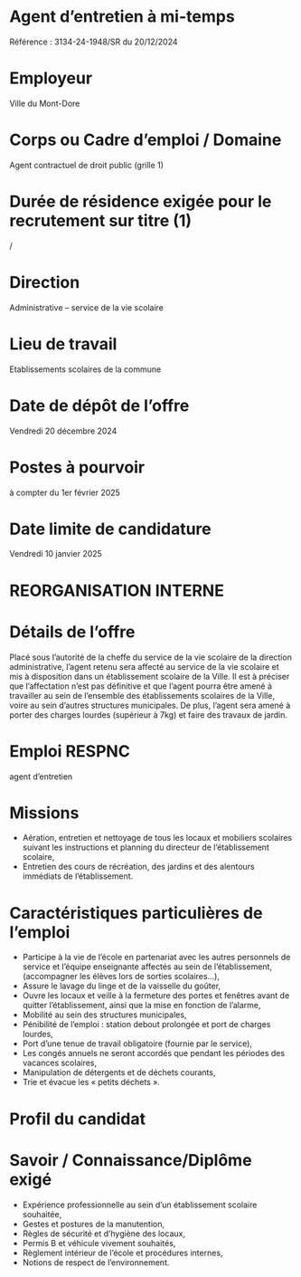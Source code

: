 # Agent d’entretien à mi-temps

Référence : 3134-24-1948/SR du 20/12/2024

# Employeur

Ville du Mont-Dore

# Corps ou Cadre d’emploi / Domaine

Agent contractuel de droit public (grille 1)

# Durée de résidence exigée pour le recrutement sur titre (1)

/

# Direction

Administrative – service de la vie scolaire

# Lieu de travail

Etablissements scolaires de la commune

# Date de dépôt de l’offre

Vendredi 20 décembre 2024

# Postes à pourvoir

à compter du 1er février 2025

# Date limite de candidature

Vendredi 10 janvier 2025

# REORGANISATION INTERNE

# Détails de l’offre

Placé sous l’autorité de la cheffe du service de la vie scolaire de la direction administrative, l’agent retenu sera affecté au service de la vie scolaire et mis à disposition dans un établissement scolaire de la Ville. Il est à préciser que l’affectation n’est pas définitive et que l’agent pourra être amené à travailler au sein de l’ensemble des établissements scolaires de la Ville, voire au sein d’autres structures municipales. De plus, l’agent sera amené à porter des charges lourdes (supérieur à 7kg) et faire des travaux de jardin.

# Emploi RESPNC

agent d’entretien

# Missions

- Aération, entretien et nettoyage de tous les locaux et mobiliers scolaires suivant les instructions et planning du directeur de l’établissement scolaire,
- Entretien des cours de récréation, des jardins et des alentours immédiats de l’établissement.

# Caractéristiques particulières de l’emploi

- Participe à la vie de l’école en partenariat avec les autres personnels de service et l’équipe enseignante affectés au sein de l’établissement, (accompagner les élèves lors de sorties scolaires…),
- Assure le lavage du linge et de la vaisselle du goûter,
- Ouvre les locaux et veille à la fermeture des portes et fenêtres avant de quitter l’établissement, ainsi que la mise en fonction de l’alarme,
- Mobilité au sein des structures municipales,
- Pénibilité de l’emploi : station debout prolongée et port de charges lourdes,
- Port d’une tenue de travail obligatoire (fournie par le service),
- Les congés annuels ne seront accordés que pendant les périodes des vacances scolaires,
- Manipulation de détergents et de déchets courants,
- Trie et évacue les « petits déchets ».

# Profil du candidat

# Savoir / Connaissance/Diplôme exigé

- Expérience professionnelle au sein d’un établissement scolaire souhaitée,
- Gestes et postures de la manutention,
- Règles de sécurité et d’hygiène des locaux,
- Permis B et véhicule vivement souhaités,
- Règlement intérieur de l’école et procédures internes,
- Notions de respect de l’environnement.